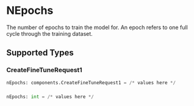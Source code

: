 # NEpochs

The number of epochs to train the model for. An epoch refers to one
full cycle through the training dataset.



## Supported Types

### CreateFineTuneRequest1

```python
nEpochs: components.CreateFineTuneRequest1 = /* values here */
```

### 

```python
nEpochs: int = /* values here */
```

